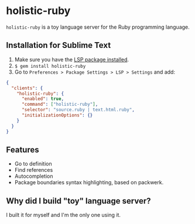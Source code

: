 # holistic-ruby

`holistic-ruby` is a toy language server for the Ruby programming language.

## Installation for Sublime Text

1. Make sure you have the [LSP package installed](https://github.com/sublimelsp/LSP).
2. `$ gem install holistic-ruby`
3. Go to `Preferences > Package Settings > LSP > Settings` and add:

```json
{
  "clients": {
    "holistic-ruby": {
      "enabled": true,
      "command": ["holistic-ruby"],
      "selector": "source.ruby | text.html.ruby",
      "initializationOptions": {}
    }
  }
}
```

## Features

* Go to definition
* Find references
* Autocompletion
* Package boundaries syntax highlighting, based on packwerk.

## Why did I build "toy" language server?

I built it for myself and I'm the only one using it.
